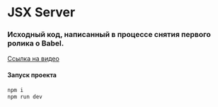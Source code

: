 # JSX Server

### Исходный код, написанный в процессе снятия первого ролика о Babel. 

[Ссылка на видео](https://youtube.com)

#### Запуск проекта

```bash
npm i 
npm run dev
```